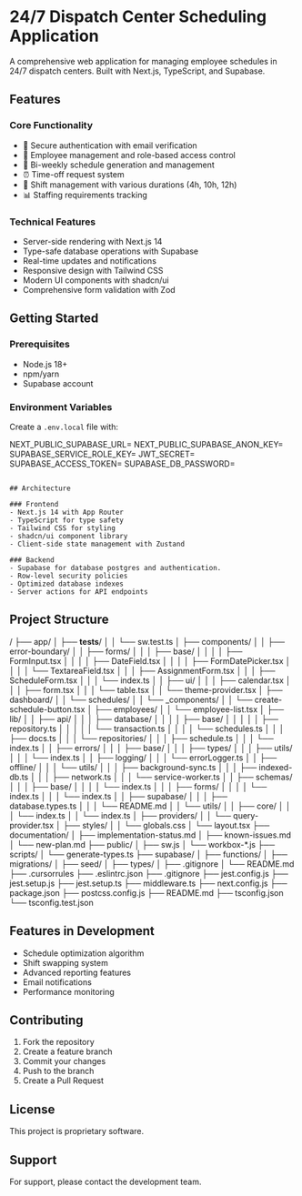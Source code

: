 # 24/7 Dispatch Center Scheduling Application

A comprehensive web application for managing employee schedules in 24/7 dispatch centers. Built with Next.js, TypeScript, and Supabase.

## Features

### Core Functionality
- 🔐 Secure authentication with email verification
- 👥 Employee management and role-based access control
- 📅 Bi-weekly schedule generation and management
- ⏰ Time-off request system
- 🔄 Shift management with various durations (4h, 10h, 12h)
- 📊 Staffing requirements tracking

### Technical Features
- Server-side rendering with Next.js 14
- Type-safe database operations with Supabase
- Real-time updates and notifications
- Responsive design with Tailwind CSS
- Modern UI components with shadcn/ui
- Comprehensive form validation with Zod

## Getting Started

### Prerequisites
- Node.js 18+
- npm/yarn
- Supabase account

### Environment Variables
Create a `.env.local` file with:

NEXT_PUBLIC_SUPABASE_URL=
NEXT_PUBLIC_SUPABASE_ANON_KEY=
SUPABASE_SERVICE_ROLE_KEY=
JWT_SECRET=
SUPABASE_ACCESS_TOKEN=
SUPABASE_DB_PASSWORD=

```

## Architecture

### Frontend
- Next.js 14 with App Router
- TypeScript for type safety
- Tailwind CSS for styling
- shadcn/ui component library
- Client-side state management with Zustand

### Backend
- Supabase for database postgres and authentication.
- Row-level security policies
- Optimized database indexes
- Server actions for API endpoints

```

## Project Structure

/
├── app/
│   ├── __tests__/
│   │   └── sw.test.ts
│   ├── components/
│   │   ├── error-boundary/
│   │   ├── forms/
│   │   │   ├── base/
│   │   │   │   ├── FormInput.tsx
│   │   │   │   ├── DateField.tsx
│   │   │   │   ├── FormDatePicker.tsx
│   │   │   │   └── TextareaField.tsx
│   │   │   ├── AssignmentForm.tsx
│   │   │   ├── ScheduleForm.tsx
│   │   │   └── index.ts
│   │   ├── ui/
│   │   │   ├── calendar.tsx
│   │   │   ├── form.tsx
│   │   │   └── table.tsx
│   │   └── theme-provider.tsx
│   ├── dashboard/
│   │   └── schedules/
│   │       └── _components/
│   │           └── create-schedule-button.tsx
│   ├── employees/
│   │   └── employee-list.tsx
│   ├── lib/
│   │   ├── api/
│   │   │   ├── database/
│   │   │   │   ├── base/
│   │   │   │   │   ├── repository.ts
│   │   │   │   │   └── transaction.ts
│   │   │   │   └── schedules.ts
│   │   │   ├── docs.ts
│   │   │   └── repositories/
│   │   │       ├── schedule.ts
│   │   │       └── index.ts
│   │   ├── errors/
│   │   │   ├── base/
│   │   │   ├── types/
│   │   │   ├── utils/
│   │   │   └── index.ts
│   │   ├── logging/
│   │   │   └── errorLogger.ts
│   │   ├── offline/
│   │   │   └── utils/
│   │   │       ├── background-sync.ts
│   │   │       ├── indexed-db.ts
│   │   │       ├── network.ts
│   │   │       └── service-worker.ts
│   │   ├── schemas/
│   │   │   ├── base/
│   │   │   │   └── index.ts
│   │   │   ├── forms/
│   │   │   │   └── index.ts
│   │   │   └── index.ts
│   │   ├── supabase/
│   │   │   ├── database.types.ts
│   │   │   └── README.md
│   │   └── utils/
│   │       ├── core/
│   │       │   └── index.ts
│   │       └── index.ts
│   ├── providers/
│   │   └── query-provider.tsx
│   ├── styles/
│   │   └── globals.css
│   └── layout.tsx
├── documentation/
│   ├── implementation-status.md
│   ├── known-issues.md
│   └── new-plan.md
├── public/
│   ├── sw.js
│   └── workbox-*.js
├── scripts/
│   └── generate-types.ts
├── supabase/
│   ├── functions/
│   ├── migrations/
│   ├── seed/
│   ├── types/
│   ├── .gitignore
│   └── README.md
├── .cursorrules
├── .eslintrc.json
├── .gitignore
├── jest.config.js
├── jest.setup.js
├── jest.setup.ts
├── middleware.ts
├── next.config.js
├── package.json
├── postcss.config.js
├── README.md
├── tsconfig.json
└── tsconfig.test.json

## Features in Development
- Schedule optimization algorithm
- Shift swapping system
- Advanced reporting features
- Email notifications
- Performance monitoring

## Contributing
1. Fork the repository
2. Create a feature branch
3. Commit your changes
4. Push to the branch
5. Create a Pull Request

## License
This project is proprietary software.

## Support
For support, please contact the development team.